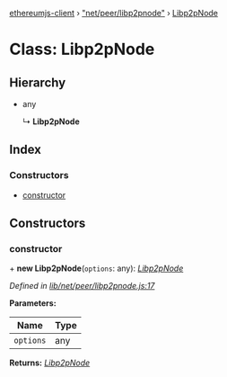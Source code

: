 [ethereumjs-client](../README.md) › ["net/peer/libp2pnode"](../modules/_net_peer_libp2pnode_.md) › [Libp2pNode](_net_peer_libp2pnode_.libp2pnode.md)

# Class: Libp2pNode

## Hierarchy

* any

  ↳ **Libp2pNode**

## Index

### Constructors

* [constructor](_net_peer_libp2pnode_.libp2pnode.md#constructor)

## Constructors

###  constructor

\+ **new Libp2pNode**(`options`: any): *[Libp2pNode](_net_peer_libp2pnode_.libp2pnode.md)*

*Defined in [lib/net/peer/libp2pnode.js:17](https://github.com/ethereumjs/ethereumjs-client/blob/master/lib/net/peer/libp2pnode.js#L17)*

**Parameters:**

Name | Type |
------ | ------ |
`options` | any |

**Returns:** *[Libp2pNode](_net_peer_libp2pnode_.libp2pnode.md)*

